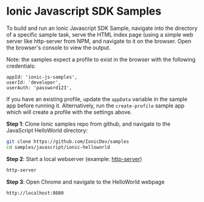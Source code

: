 # Ionic Javascript SDK Samples

To build and run an Ionic Javascript SDK Sample, navigate into the directory of a specific sample task, serve the HTML index page (using a simple web server like http-server from NPM, and navigate to it on the browser. Open the browser's console to view the output. 

Note: the samples expect a profile to exist in the browser with the following credentials:

```
appId: 'ionic-js-samples',
userId: 'developer',
userAuth: 'password123',
```

If you have an existing profile, update the `appData` variable in the sample app before running it. Alternatively, run the `create-profile` sample app which will create a profile with the settings above. 

**Step 1**: Clone Ionic samples repo from github, and navigate to the JavaScript HelloWorld directory:
~~~bash
git clone https://github.com/IonicDev/samples
cd samples/javascript/ionic-helloworld
~~~

**Step 2**: Start a local webserver (example: [http-server](https://www.npmjs.com/package/http-server))
~~~bash
http-server
~~~

**Step 3**: Open Chrome and navigate to the HelloWorld webpage

`http://localhost:8080`

